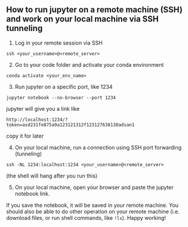 ## How to run jupyter on a remote machine (SSH) and work on your local machine via SSH tunneling

1. Log in your remote session via SSH
```
ssh <your_username>@<remote_server>
```

2. Go to your code folder and activate your conda environment
```
conda activate <your_env_name>
```

3. Run jupyter on a specific port, like 1234
```
jupyter notebook --no-browser --port 1234
```

jupyter will give you a link like
```
http://localhost:1234/?token=asd231fe875a9a123121312f123127638130adsan1
```
copy it for later

4. On your local machine, run a connection using SSH port forwarding (tunneling)
```
ssh -NL 1234:localhost:1234 <your_username>@<remote_server>
```
(the shell will hang after you run this)

5. On your local machine, open your browser and paste the jupyter notebook link.

If you save the notebook, it will be saved in your remote machine.
You should also be able to do other operation on your remote machine (i.e. download files, or run shell commands, like ```!ls```).
Happy working!
